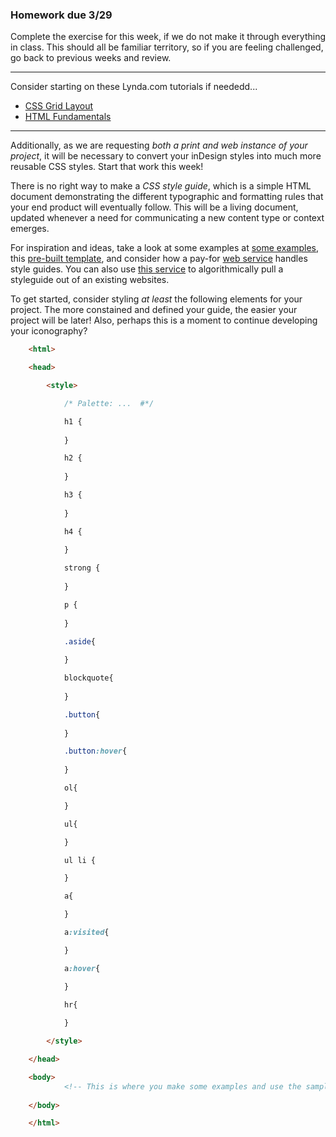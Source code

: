 ### Homework due 3/29

Complete the exercise for this week, if we do not make it through everything in class. This should all be familiar territory, so if you are feeling challenged, go back to previous weeks and review.

-----

Consider starting on these Lynda.com tutorials if neededd...

- [CSS Grid Layout](https://www.lynda.com/CSS-tutorials/Welcome/622088/651299-4.html)
- [HTML Fundamentals](https://www.lynda.com/HTML-tutorials/HTML-Essential-Training/170427-2.html)

-----

Additionally, as we are requesting *both a print and web instance of your project*, it will be necessary to convert your inDesign styles into much more reusable CSS styles. Start that work this week! 

There is no right way to make a *CSS style guide*, which is a simple HTML document demonstrating the different typographic and formatting rules that your end product will eventually follow. This will be a living document, updated whenever a need for communicating a new content type or context emerges.

For inspiration and ideas, take a look at some examples at [some examples](http://styleguides.io), this [pre-built template](https://hugeinc.github.io/styleguide/), and consider how a pay-for [web service](https://frontify.com/styleguide) handles style guides. You can also use [this service](http://stylifyme.com) to algorithmically pull a styleguide out of an existing websites.

To get started, consider styling *at least* the following elements for your project. The more constained and defined your guide, the easier your project will be later! Also, perhaps this is a moment to continue developing your iconography?

```html
	<html>

	<head>

		<style>

			/* Palette: ...  #*/

			h1 { 
				
			}

			h2 {
				
			}

			h3 {
				
			}

			h4 {
				
			}

			strong {
				
			}

			p {
				
			}

			.aside{
				
			}

			blockquote{
				
			}

			.button{
				
			}

			.button:hover{
				
			}

			ol{

			}

			ul{

			}

			ul li {

			}

			a{ 

			}

			a:visited{

			}

			a:hover{

			}
			
			hr{

			}

		</style>

	</head>

	<body>
			<!-- This is where you make some examples and use the samples from above, usually with lorem ipsum... -->
			
	</body>

	</html>

```


